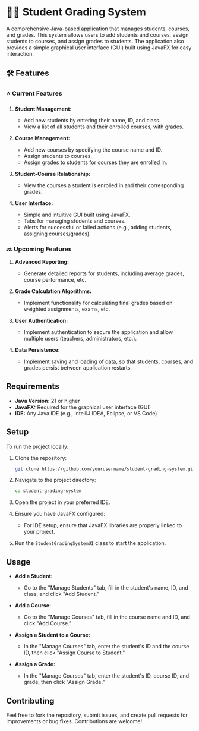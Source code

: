 
# 🧑‍🎓 Student Grading System

A comprehensive Java-based application that manages students, courses, and grades. This system allows users to add students and courses, assign students to courses, and assign grades to students. The application also provides a simple graphical user interface (GUI) built using JavaFX for easy interaction.

## 🛠️ Features

### ⭐ Current Features
1. **Student Management:**
   - Add new students by entering their name, ID, and class.
   - View a list of all students and their enrolled courses, with grades.
   
2. **Course Management:**
   - Add new courses by specifying the course name and ID.
   - Assign students to courses.
   - Assign grades to students for courses they are enrolled in.
   
3. **Student-Course Relationship:**
   - View the courses a student is enrolled in and their corresponding grades.

4. **User Interface:**
   - Simple and intuitive GUI built using JavaFX.
   - Tabs for managing students and courses.
   - Alerts for successful or failed actions (e.g., adding students, assigning courses/grades).

### 🔜 Upcoming Features
1. **Advanced Reporting:**
   - Generate detailed reports for students, including average grades, course performance, etc.
   
2. **Grade Calculation Algorithms:**
   - Implement functionality for calculating final grades based on weighted assignments, exams, etc.
      
3. **User Authentication:**
   - Implement authentication to secure the application and allow multiple users (teachers, administrators, etc.).

4. **Data Persistence:**
   - Implement saving and loading of data, so that students, courses, and grades persist between application restarts.

## Requirements

- **Java Version:** 21 or higher
- **JavaFX:** Required for the graphical user interface (GUI)
- **IDE:** Any Java IDE (e.g., IntelliJ IDEA, Eclipse, or VS Code)

## Setup

To run the project locally:

1. Clone the repository:
   ```bash
   git clone https://github.com/yourusername/student-grading-system.git
   ```

2. Navigate to the project directory:
   ```bash
   cd student-grading-system
   ```

3. Open the project in your preferred IDE.

4. Ensure you have JavaFX configured:
   - For IDE setup, ensure that JavaFX libraries are properly linked to your project.

5. Run the `StudentGradingSystemUI` class to start the application.

## Usage

- **Add a Student:**
  - Go to the "Manage Students" tab, fill in the student's name, ID, and class, and click "Add Student."
  
- **Add a Course:**
  - Go to the "Manage Courses" tab, fill in the course name and ID, and click "Add Course."

- **Assign a Student to a Course:**
  - In the "Manage Courses" tab, enter the student's ID and the course ID, then click "Assign Course to Student."

- **Assign a Grade:**
  - In the "Manage Courses" tab, enter the student's ID, course ID, and grade, then click "Assign Grade."

## Contributing

Feel free to fork the repository, submit issues, and create pull requests for improvements or bug fixes. Contributions are welcome!

<!-- ## License

This project is licensed under the MIT License - see the [LICENSE](LICENSE) file for details.

---

*Note:* This is a simple project and can be further expanded with more features like authentication, advanced reporting, and data persistence. Contributions and suggestions for new features are welcome! -->
